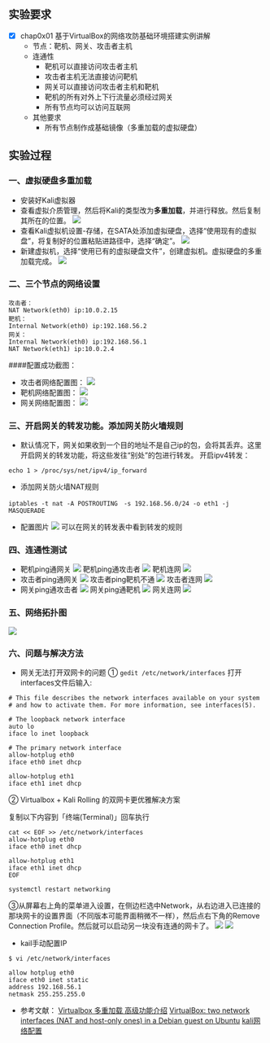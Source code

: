 ## 实验要求
* [x] chap0x01 基于VirtualBox的网络攻防基础环境搭建实例讲解
    * 节点：靶机、网关、攻击者主机
    * 连通性
        * 靶机可以直接访问攻击者主机
        * 攻击者主机无法直接访问靶机
        * 网关可以直接访问攻击者主机和靶机
        * 靶机的所有对外上下行流量必须经过网关
        * 所有节点均可以访问互联网
    * 其他要求
        * 所有节点制作成基础镜像（多重加载的虚拟硬盘）

## 实验过程
### 一、虚拟硬盘多重加载
* 安装好Kali虚拟器
* 查看虚拟介质管理，然后将Kali的类型改为**多重加载**，并进行释放。然后复制其所在的位置。
![](虚拟介质管理多重加载.PNG)
* 查看Kali虚拟机设置-存储，在SATA处添加虚拟硬盘，选择“使用现有的虚拟盘”，将复制好的位置粘贴进路径中，选择“确定”。
![](添加虚拟硬盘.PNG)
* 新建虚拟机，选择“使用已有的虚拟硬盘文件”，创建虚拟机。虚拟硬盘的多重加载完成。
![](多重加载结束.PNG)

### 二、三个节点的网络设置
```
攻击者：
NAT Network(eth0) ip:10.0.2.15
靶机：
Internal Network(eth0) ip:192.168.56.2
网关：
Internal Network(eth0) ip:192.168.56.1
NAT Network(eth1) ip:10.0.2.4
```
####配置成功截图：
* 攻击者网络配置图：
![](攻击者网络.PNG)
* 靶机网络配置图：
![](靶机网络.PNG)
* 网关网络配置图：
![](网关网络.PNG)


### 三、开启网关的转发功能。添加网关防火墙规则

* 默认情况下，网关如果收到一个目的地址不是自己ip的包，会将其丢弃。这里开启网关的转发功能，将这些发往“别处”的包进行转发。
开启ipv4转发：
```
echo 1 > /proc/sys/net/ipv4/ip_forward
```
* 添加网关防火墙NAT规则
```
iptables -t nat -A POSTROUTING　-s 192.168.56.0/24 -o eth1 -j  MASQUERADE
```
* 配置图片
![](转发配置.PNG)
可以在网关的转发表中看到转发的规则

### 四、连通性测试
* 靶机ping通网关
![](靶机ping网关.PNG)
靶机ping通攻击者
![](靶机ping攻击者.PNG)
靶机连网
![](靶机上网.PNG)
* 攻击者ping通网关
![](攻击者ping网关.PNG)
攻击者ping靶机不通
![](攻击者ping靶机.PNG)
攻击者连网
![](攻击者上网.PNG)
* 网关ping通攻击者
![](网关ping攻击者.PNG)
网关ping通靶机
![](网关ping靶机.PNG)
网关连网
![](网关上网.PNG)


### 五、网络拓扑图
![](网络拓扑图.PNG)

### 六、问题与解决方法
* 网关无法打开双网卡的问题
① ```gedit /etc/network/interfaces```
打开interfaces文件后输入:
``` 
# This file describes the network interfaces available on your system
# and how to activate them. For more information, see interfaces(5).

# The loopback network interface
auto lo
iface lo inet loopback

# The primary network interface
allow-hotplug eth0
iface eth0 inet dhcp

allow-hotplug eth1
iface eth1 inet dhcp
```
② Virtualbox + Kali Rolling 的双网卡更优雅解决方案

复制以下内容到「终端(Terminal)」回车执行
```
cat << EOF >> /etc/network/interfaces
allow-hotplug eth0
iface eth0 inet dhcp

allow-hotplug eth1
iface eth1 inet dhcp
EOF

systemctl restart networking
```
③从屏幕右上角的菜单进入设置，在侧边栏选中Network，从右边进入已连接的那块网卡的设置界面（不同版本可能界面稍微不一样），然后点右下角的Remove Connection Profile。然后就可以启动另一块没有连通的网卡了。
![](双网卡解决图片1.PNG)
![](双网卡解决图片2.PNG)

* kail手动配置IP
```
$ vi /etc/network/interfaces

allow hotplug eth0
iface eth0 inet static
address 192.168.56.1
netmask 255.255.255.0
```


* 参考文献：
[Virtualbox 多重加载 高级功能介绍](https://blog.csdn.net/jeanphorn/article/details/45056251)
[VirtualBox: two network interfaces (NAT and host-only ones) in a Debian guest on Ubuntu](https://unix.stackexchange.com/questions/37122/virtualbox-two-network-interfaces-nat-and-host-only-ones-in-a-debian-guest-on)
[kali网络配置](https://www.jianshu.com/p/019935e003b4)